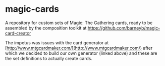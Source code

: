 magic-cards
===========

A repository for custom sets of Magic: The Gathering cards, ready to be assembled
by the composition toolkit at https://github.com/barneyb/magic-card-creator

The impetus was issues with the card generator at [http://www.mtgcardmaker.com/](http://www.mtgcardmaker.com/)
after which we decided to build our own generator (linked above) and these are the
set definitions to actually create cards.
